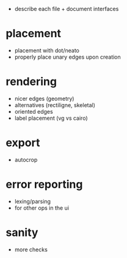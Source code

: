 - describe each file + document interfaces

# placement
- placement with dot/neato
- properly place unary edges upon creation

# rendering
- nicer edges (geometry)
- alternatives (rectiligne, skeletal)
- oriented edges
- label placement (vg vs cairo)

# export
- autocrop

# error reporting
- lexing/parsing
- for other ops in the ui

# sanity
- more checks
